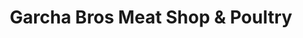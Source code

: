 ---
title: "Garcha Bros Meat Shop & Poultry"
url: /vancouver/garcha-bros-meat-shop-and-poultry/
shop: butcher
---